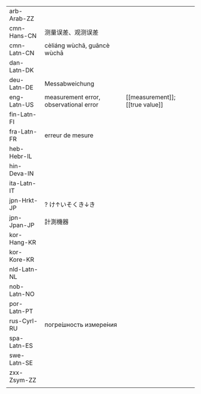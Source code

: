 | | | |
|-|-|-|
| arb-Arab-ZZ |  |  |
| cmn-Hans-CN | 测量误差、观测误差 |  |
| cmn-Latn-CN | cèliáng wùchā, guāncè wùchā |  |
| dan-Latn-DK |  |  |
| deu-Latn-DE | Messabweichung |  |
| eng-Latn-US | measurement error, observational error | [[measurement]]; [[true value]] |
| fin-Latn-FI |  |  |
| fra-Latn-FR | erreur de mesure |  |
| heb-Hebr-IL |  |  |
| hin-Deva-IN |  |  |
| ita-Latn-IT |  |  |
| jpn-Hrkt-JP | ? け↑いそくき↓き |  |
| jpn-Jpan-JP | 計測機器 |  |
| kor-Hang-KR |  |  |
| kor-Kore-KR |  |  |
| nld-Latn-NL |  |  |
| nob-Latn-NO |  |  |
| por-Latn-PT |  |  |
| rus-Cyrl-RU | погре́шность измере́ния |  |
| spa-Latn-ES |  |  |
| swe-Latn-SE |  |  |
| zxx-Zsym-ZZ |  |  |
|  |  |  |
